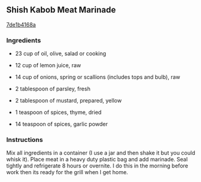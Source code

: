 ## Shish Kabob Meat Marinade

[7de1b4168a](http://www.food.com/recipe/shish-kabob-meat-marinade-116139)

### Ingredients

 - 23 cup of oil, olive, salad or cooking

 - 12 cup of lemon juice, raw

 - 14 cup of onions, spring or scallions (includes tops and bulb), raw

 - 2 tablespoon of parsley, fresh

 - 2 tablespoon of mustard, prepared, yellow

 - 1 teaspoon of spices, thyme, dried

 - 14 teaspoon of spices, garlic powder

### Instructions

Mix all ingredients in a container (I use a jar and then shake it but you could whisk it). Place meat in a heavy duty plastic bag and add marinade. Seal tightly and refrigerate 8 hours or overnite. I do this in the morning before work then its ready for the grill when I get home.